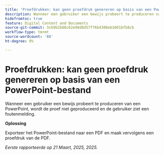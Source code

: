 ```yaml
---
title: 'Proefdrukken: kan geen proefdruk genereren op basis van een PowerPoint-bestand'
description: Wanneer een gebruiker een bewijs probeert te produceren van een PowerPoint, wordt de proef niet geproduceerd en de gebruiker ziet een foutenmelding. Er is een tijdelijke oplossing beschikbaar.
hidefromtoc: true
feature: Digital Content and Documents
source-git-commit: 3cb9b2b88c62e98d8d57f76b4300eb1601bfb8cb
workflow-type: tm+mt
source-wordcount: '88'
ht-degree: 0%

---
```



# Proefdrukken: kan geen proefdruk genereren op basis van een PowerPoint-bestand

Wanneer een gebruiker een bewijs probeert te produceren van een PowerPoint, wordt de proef niet geproduceerd en de gebruiker ziet een foutenmelding.

**Oplossing**

Exporteer het PowerPoint-bestand naar een PDF en maak vervolgens een proefdruk van de PDF.

_Eerste rapporteerde op 21 Maart, 2025, 2025._
